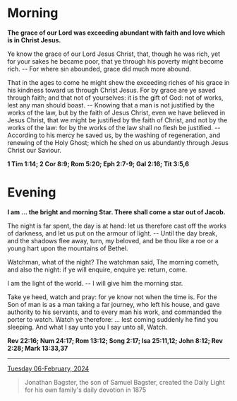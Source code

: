 # Morning

**The grace of our Lord was exceeding abundant with faith and love which is in Christ Jesus.**
 
Ye know the grace of our Lord Jesus Christ, that, though he was rich, yet for your sakes he became poor, that ye through his poverty might become rich. -- For where sin abounded, grace did much more abound.
 
That in the ages to come he might shew the exceeding riches of his grace in his kindness toward us through Christ Jesus. For by grace are ye saved through faith; and that not of yourselves: it is the gift of God: not of works, lest any man should boast. -- Knowing that a man is not justified by the works of the law, but by the faith of Jesus Christ, even we have believed in Jesus Christ, that we might be justified by the faith of Christ, and not by the works of the law: for by the works of the law shall no flesh be justified. -- According to his mercy he saved us, by the washing of regeneration, and renewing of the Holy Ghost; which he shed on us abundantly through Jesus Christ our Saviour.  

**1 Tim 1:14; 2 Cor 8:9; Rom 5:20; Eph 2:7-9; Gal 2:16; Tit 3:5,6**

# Evening

**I am ... the bright and morning Star. There shall come a star out of Jacob.**
 
The night is far spent, the day is at hand: let us therefore cast off the works of darkness, and let us put on the armour of light. -- Until the day break, and the shadows flee away, turn, my beloved, and be thou like a roe or a young hart upon the mountains of Bethel.
 
Watchman, what of the night? The watchman said, The morning cometh, and also the night: if ye will enquire, enquire ye: return, come.
 
I am the light of the world. -- I will give him the morning star.
 
Take ye heed, watch and pray: for ye know not when the time is. For the Son of man is as a man taking a far journey, who left his house, and gave authority to his servants, and to every man his work, and commanded the porter to watch. Watch ye therefore: ... lest coming suddenly he find you sleeping. And what I say unto you I say unto all, Watch.  

**Rev 22:16; Num 24:17; Rom 13:12; Song 2:17; Isa 25:11,12; John 8:12; Rev 2:28; Mark 13:33,37**

---

[Tuesday 06-February, 2024](https://t.me/s/daily_light)

> Jonathan Bagster, the son of Samuel Bagster, created the Daily Light for his own family's daily devotion in 1875

